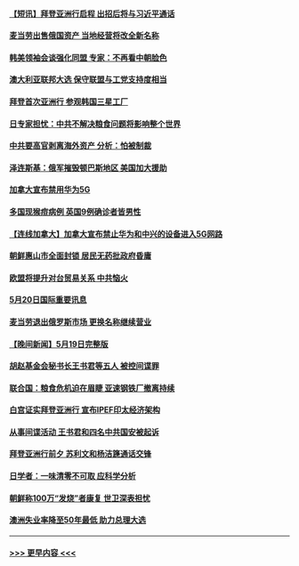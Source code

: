 #### [【短讯】拜登亚洲行启程 出招后将与习近平通话](../pages/prog202/a103434122.md?t=05210901) 
#### [麦当劳出售俄国资产 当地经营将改全新名称](../pages/prog202/a103434128.md?t=05210901) 
#### [韩美领袖会谈强化同盟 专家：不再看中朝脸色](../pages/prog202/a103434124.md?t=05210901) 
#### [澳大利亚联邦大选 保守联盟与工党支持度相当](../pages/prog202/a103434133.md?t=05210901) 
#### [拜登首次亚洲行 参观韩国三星工厂](../pages/prog202/a103434131.md?t=05210901) 
#### [日专家担忧：中共不解决粮食问题将影响整个世界](../pages/prog202/a103434136.md?t=05210901) 
#### [中共要高官剥离海外资产 分析：怕被制裁](../pages/prog202/a103434140.md?t=05210901) 
#### [泽连斯基：俄军摧毁顿巴斯地区 美国加大援助](../pages/prog202/a103434158.md?t=05210901) 
#### [加拿大宣布禁用华为5G](../pages/prog202/a103433968.md?t=05210901) 
#### [多国现猴痘病例 英国9例确诊者皆男性](../pages/prog202/a103433783.md?t=05210901) 
#### [【连线加拿大】加拿大宣布禁止华为和中兴的设备进入5G网路](../pages/prog202/a103433812.md?t=05210901) 
#### [朝鲜惠山市全面封锁 居民无药批政府昏庸](../pages/prog202/a103433766.md?t=05210901) 
#### [欧盟将提升对台贸易关系 中共恼火](../pages/prog202/a103433754.md?t=05210901) 
#### [5月20日国际重要讯息](../pages/prog202/a103433810.md?t=05210901) 
#### [麦当劳退出俄罗斯市场 更换名称继续营业](../pages/prog202/a103433703.md?t=05210901) 
#### [【晚间新闻】5月19日完整版](../pages/prog202/a103433513.md?t=05210901) 
#### [胡赵基金会秘书长王书君等五人 被控间谍罪](../pages/prog202/a103433539.md?t=05210901) 
#### [联合国：粮食危机迫在眉睫 亚速钢铁厂撤离持续](../pages/prog202/a103433280.md?t=05210901) 
#### [白宫证实拜登亚洲行 宣布IPEF印太经济架构](../pages/prog202/a103433275.md?t=05210901) 
#### [从事间谍活动 王书君和四名中共国安被起诉](../pages/prog202/a103433270.md?t=05210901) 
#### [拜登亚洲行前夕 苏利文和杨洁篪通话交锋](../pages/prog202/a103433290.md?t=05210901) 
#### [日学者：一味清零不可取 应科学分析](../pages/prog202/a103433266.md?t=05210901) 
#### [朝鲜称100万“发烧”者康复 世卫深表担忧](../pages/prog202/a103432935.md?t=05210901) 
#### [澳洲失业率降至50年最低 助力总理大选](../pages/prog202/a103432949.md?t=05210901) 

----
#### [ >>> 更早内容 <<< ](../indexes/prog202-earlier.md)
